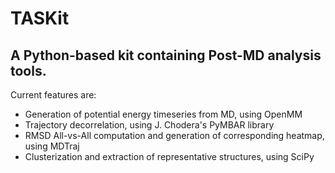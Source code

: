 # TASKit
## A Python-based kit containing Post-MD analysis tools.

Current features are: 
* Generation of potential energy timeseries from MD, using OpenMM
* Trajectory decorrelation, using J. Chodera's PyMBAR library
* RMSD All-vs-All computation and generation of corresponding heatmap, using MDTraj
* Clusterization and extraction of representative structures, using SciPy
